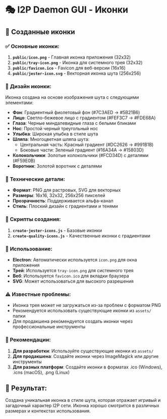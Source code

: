 # 🎭 I2P Daemon GUI - Иконки

## 📁 Созданные иконки

### ✅ **Основные иконки:**

1. **`public/icon.png`** - Главная иконка приложения (32x32)
2. **`public/tray-icon.png`** - Иконка для системного трея (32x32)
3. **`public/favicon.ico`** - Favicon для веб-версии (16x16)
4. **`public/jester-icon.svg`** - Векторная иконка шута (256x256)

### 🎨 **Дизайн иконки:**

Иконка создана на основе изображения шута с следующими элементами:

- **Фон**: Градиентный фиолетовый фон (#7C3AED → #5B21B6)
- **Лицо**: Светло-бежевое лицо с градиентом (#FEF3C7 → #FDE68A)
- **Глаза**: Черные миндалевидные глаза с белыми бликами
- **Нос**: Простой черный треугольный нос
- **Улыбка**: Широкая улыбка в стиле шута
- **Шляпа**: Многоцветная шляпа шута:
  - Центральная часть: Красный градиент (#DC2626 → #991B1B)
  - Боковые части: Зеленый градиент (#16A34A → #15803D)
- **Колокольчики**: Золотые колокольчики (#FCD34D) с деталями (#F59E0B)
- **Воротник**: Золотой воротник с деталями

### 🔧 **Технические детали:**

- **Формат**: PNG для растровых, SVG для векторных
- **Размеры**: 16x16, 32x32, 256x256 пикселей
- **Прозрачность**: Поддерживается альфа-канал
- **Стиль**: Плоский дизайн с градиентами и тенями

### 📝 **Скрипты создания:**

1. **`create-jester-icons.js`** - Базовые иконки
2. **`create-quality-icons.js`** - Качественные иконки с градиентами

### 🚀 **Использование:**

- **Electron**: Автоматически используется `icon.png` для окна приложения
- **Трей**: Используется `tray-icon.png` для системного трея
- **Веб**: Используется `favicon.ico` для вкладки браузера
- **SVG**: Может использоваться для высокого разрешения

### ⚠️ **Известные проблемы:**

- Иконка трея может не загружаться из-за проблем с форматом PNG
- Рекомендуется использовать существующие иконки из `assets/` папки
- Для продакшена рекомендуется создать иконки через профессиональные инструменты

### 🎯 **Рекомендации:**

1. **Для разработки**: Используйте существующие иконки из `assets/`
2. **Для продакшена**: Создайте иконки через ImageMagick или другие инструменты
3. **Для разных платформ**: Создайте иконки в форматах .ico (Windows), .icns (macOS), .png (Linux)

## 🎉 **Результат:**

Создана уникальная иконка в стиле шута, которая отражает игривый и загадочный характер I2P сети. Иконка хорошо смотрится в различных размерах и контекстах использования.

